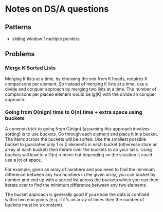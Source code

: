 # Notes on DS/A questions

## Patterns

* sliding window / multiple pointers

## Problems

### Merge K Sorted Lists

Merging K lists at a time, by choosing the min from K heads, requires K comparisons per element. So instead of merging K lists at a time, use a divide and conquer approach by merging two lists at a time. The number of comparisons per placed element would be lg(K) with the divide an conquer approach.

### Going from O(nlgn) time to O(n) time + extra space using buckets

A common trick to going from O(nlgn) (assuming this approach involves sorting) is to use buckets. Go through each element and place it in a bucket. The items across the buckets will be sorted. Use the smallest possible bucket to guarantee only 1 or 0 elements in each bucket (otherwise store an array at each bucket) then iterate over the buckets to do your task. Using buckets will lead to a O(n) runtime but depending on the situation it could use a lot of space.

For example, given an array of numbers and you need to find the minimum difference between any two numbers in the given array, you can bucket by number and end up with a sorted list across the buckets which you can then iterate over to find the minimum difference between any two elements.

The bucket approach is generally good if you know the data is confined within two end points (e.g. if it's an array of times then the number of buckets must be a constant).
